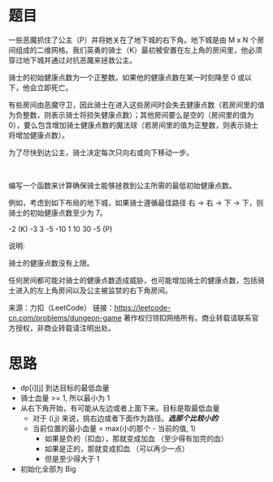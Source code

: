 # 题目
一些恶魔抓住了公主（P）并将她关在了地下城的右下角。地下城是由 M x N 个房间组成的二维网格。我们英勇的骑士（K）最初被安置在左上角的房间里，他必须穿过地下城并通过对抗恶魔来拯救公主。

骑士的初始健康点数为一个正整数。如果他的健康点数在某一时刻降至 0 或以下，他会立即死亡。

有些房间由恶魔守卫，因此骑士在进入这些房间时会失去健康点数（若房间里的值为负整数，则表示骑士将损失健康点数）；其他房间要么是空的（房间里的值为 0），要么包含增加骑士健康点数的魔法球（若房间里的值为正整数，则表示骑士将增加健康点数）。

为了尽快到达公主，骑士决定每次只向右或向下移动一步。

 

编写一个函数来计算确保骑士能够拯救到公主所需的最低初始健康点数。

例如，考虑到如下布局的地下城，如果骑士遵循最佳路径 右 -> 右 -> 下 -> 下，则骑士的初始健康点数至少为 7。

-2 (K)	-3	3
-5	-10	1
10	30	-5 (P)
 

说明:

骑士的健康点数没有上限。

任何房间都可能对骑士的健康点数造成威胁，也可能增加骑士的健康点数，包括骑士进入的左上角房间以及公主被监禁的右下角房间。

来源：力扣（LeetCode）
链接：https://leetcode-cn.com/problems/dungeon-game
著作权归领扣网络所有。商业转载请联系官方授权，非商业转载请注明出处。

# 思路
- dp[i][j] 到达目标的最低血量
- 骑士血量 >= 1, 所以最小为 1
- 从右下角开始，有可能从左边或者上面下来。目标是取最低血量
  - 对于 (i,j) 来说，挑右边或者下面作为路径。***选那个比较小的***
  - 当前位置的最小血量 = max(小的那个 - 当前的值, 1)
    - 如果是负的（扣血），那就变成加血 （至少得有加完的血）
    - 如果是正的，那就变成扣血 （可以再少一点）
    - 但是至少得大于 1
- 初始化全部为 Big